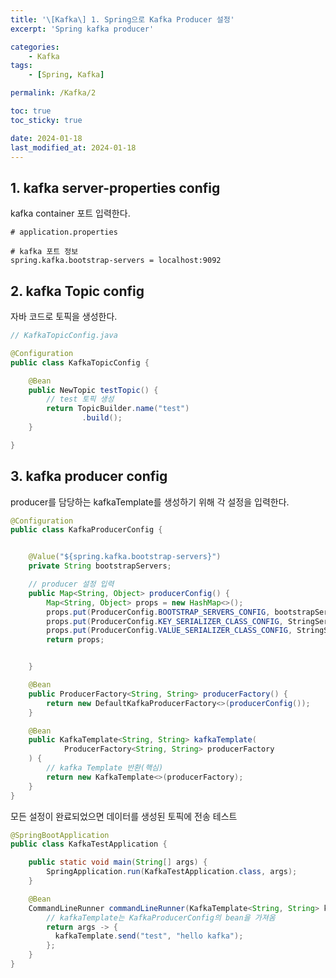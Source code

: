 ```yaml
---
title: '\[Kafka\] 1. Spring으로 Kafka Producer 설정'
excerpt: 'Spring kafka producer'

categories:
    - Kafka
tags:
    - [Spring, Kafka]

permalink: /Kafka/2

toc: true
toc_sticky: true

date: 2024-01-18
last_modified_at: 2024-01-18
---
```


## 1. kafka server-properties config

kafka container 포트 입력한다.

```properties
# application.properties

# kafka 포트 정보
spring.kafka.bootstrap-servers = localhost:9092
```

## 2. kafka Topic config

자바 코드로 토픽을 생성한다.

```java
// KafkaTopicConfig.java

@Configuration
public class KafkaTopicConfig {

    @Bean
    public NewTopic testTopic() {
        // test 토픽 생성
        return TopicBuilder.name("test")
                .build();
    }

}

```

## 3. kafka producer config

producer를 담당하는 kafkaTemplate를 생성하기 위해 각 설정을 입력한다.

```java
@Configuration
public class KafkaProducerConfig {


    @Value("${spring.kafka.bootstrap-servers}")
    private String bootstrapServers;

    // producer 설정 입력
    public Map<String, Object> producerConfig() {
        Map<String, Object> props = new HashMap<>();
        props.put(ProducerConfig.BOOTSTRAP_SERVERS_CONFIG, bootstrapServers);
        props.put(ProducerConfig.KEY_SERIALIZER_CLASS_CONFIG, StringSerializer.class);
        props.put(ProducerConfig.VALUE_SERIALIZER_CLASS_CONFIG, StringSerializer.class);
        return props;


    }

    @Bean
    public ProducerFactory<String, String> producerFactory() {
        return new DefaultKafkaProducerFactory<>(producerConfig());
    }

    @Bean
    public KafkaTemplate<String, String> kafkaTemplate(
            ProducerFactory<String, String> producerFactory
    ) {
        // kafka Template 반환(핵심)
        return new KafkaTemplate<>(producerFactory);
    }
}
```

모든 설정이 완료되었으면 데이터를 생성된 토픽에 전송 테스트

```java
@SpringBootApplication
public class KafkaTestApplication {

    public static void main(String[] args) {
        SpringApplication.run(KafkaTestApplication.class, args);
    }

    @Bean
    CommandLineRunner commandLineRunner(KafkaTemplate<String, String> kafkaTemplate) {
        // kafkaTemplate는 KafkaProducerConfig의 bean을 가져옴
        return args -> {
          kafkaTemplate.send("test", "hello kafka");
        };
    }
}
```

<!-- <img src="/assets/images/Kafka/1-4.png"> -->
